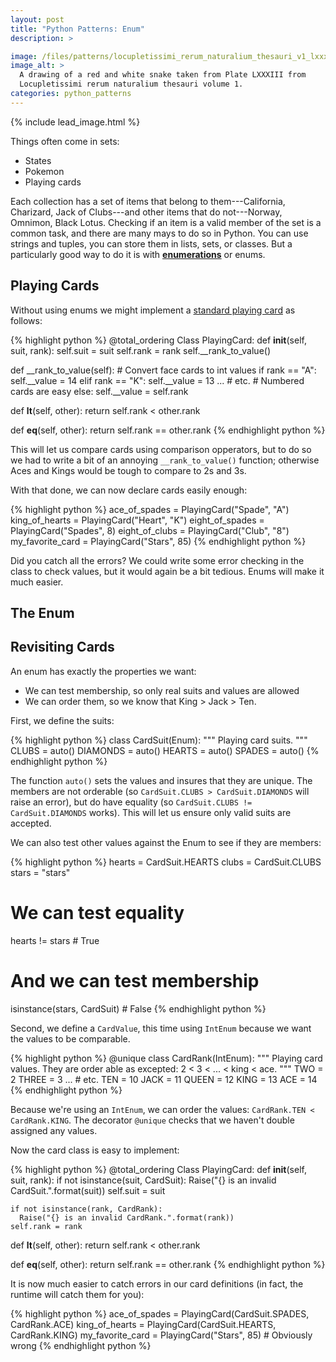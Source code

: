 ```yaml
---
layout: post
title: "Python Patterns: Enum"
description: >

image: /files/patterns/locupletissimi_rerum_naturalium_thesauri_v1_lxxxiii_snake.png
image_alt: >
  A drawing of a red and white snake taken from Plate LXXXIII from
  Locupletissimi rerum naturalium thesauri volume 1.
categories: python_patterns
---
```


{% include lead_image.html %}

Things often come in sets:

- States
- Pokemon
- Playing cards

Each collection has a set of items that belong to them---California, Charizard,
Jack of Clubs---and other items that do not---Norway, Omnimon, Black Lotus.
Checking if an item is a valid member of the set is a common task, and there
are many mays to do so in Python. You can use strings and tuples, you can
store them in lists, sets, or classes. But a particularly good way to do it is
with [**enumerations**][enums] or enums.

[enums]: https://docs.python.org/3/library/enum.html

## Playing Cards

Without using enums we might implement a [standard playing card][card_52] as
follows:

[card_52]: https://en.wikipedia.org/wiki/Standard_52-card_deck

{% highlight python %}
@total_ordering
Class PlayingCard:
  def __init__(self, suit, rank):
    self.suit = suit
    self.rank = rank
    self.__rank_to_value()

  def __rank_to_value(self):
    # Convert face cards to int values
    if rank == "A":
      self.__value = 14
    elif rank == "K":
      self.__value = 13
    ... # etc.
    # Numbered cards are easy
    else:
      self.__value = self.rank

  def __lt__(self, other):
    return self.rank < other.rank

  def __eq__(self, other):
    return self.rank == other.rank
{% endhighlight python %}

This will let us compare cards using comparison opperators, but to do so we
had to write a bit of an annoying `__rank_to_value()` function; otherwise Aces
and Kings would be tough to compare to 2s and 3s.

With that done, we can now declare cards easily enough:

{% highlight python %}
ace_of_spades    = PlayingCard("Spade", "A")
king_of_hearts   = PlayingCard("Heart", "K")
eight_of_spades  = PlayingCard("Spades", 8)
eight_of_clubs   = PlayingCard("Club", "8")
my_favorite_card = PlayingCard("Stars", 85)
{% endhighlight python %}

Did you catch all the errors? We could write some error checking in the class
to check values, but it would again be a bit tedious. Enums will make it much
easier.

## The Enum


## Revisiting Cards

An enum has exactly the properties we want:

- We can test membership, so only real suits and values are allowed
- We can order them, so we know that King > Jack > Ten.

First, we define the suits:

{% highlight python %}
class CardSuit(Enum):
    """ Playing card suits. """
    CLUBS = auto()
    DIAMONDS = auto()
    HEARTS = auto()
    SPADES = auto()
{% endhighlight python %}

The function `auto()` sets the values and insures that they are unique. The
members are not orderable (so `CardSuit.CLUBS > CardSuit.DIAMONDS` will raise
an error), but do have equality (so `CardSuit.CLUBS != CardSuit.DIAMONDS`
works). This will let us ensure only valid suits are accepted.

We can also test other values against the Enum to see if they are members:

{% highlight python %}
hearts = CardSuit.HEARTS
clubs = CardSuit.CLUBS
stars = "stars"

# We can test equality
hearts != stars  # True

# And we can test membership
isinstance(stars, CardSuit)  # False
{% endhighlight python %}

Second, we define a `CardValue`, this time using `IntEnum` because we want the
values to be comparable.

{% highlight python %}
@unique
class CardRank(IntEnum):
    """ Playing card values. They are order able as excepted:
    2 < 3 < ... < king < ace.
    """
    TWO = 2
    THREE = 3
    ... # etc.
    TEN = 10
    JACK = 11
    QUEEN = 12
    KING = 13
    ACE = 14
{% endhighlight python %}

Because we're using an `IntEnum`, we can order the values: `CardRank.TEN <
CardRank.KING`. The decorator `@unique` checks that we haven't double assigned
any values.

Now the card class is easy to implement:

{% highlight python %}
@total_ordering
Class PlayingCard:
  def __init__(self, suit, rank):
    if not isinstance(suit, CardSuit):
      Raise("{} is an invalid CardSuit.".format(suit))
    self.suit = suit

    if not isinstance(rank, CardRank):
      Raise("{} is an invalid CardRank.".format(rank))
    self.rank = rank

  def __lt__(self, other):
    return self.rank < other.rank

  def __eq__(self, other):
    return self.rank == other.rank
{% endhighlight python %}

It is now much easier to catch errors in our card definitions (in fact, the
runtime will catch them for you):

{% highlight python %}
ace_of_spades    = PlayingCard(CardSuit.SPADES, CardRank.ACE)
king_of_hearts   = PlayingCard(CardSuit.HEARTS, CardRank.KING)
my_favorite_card = PlayingCard("Stars", 85)  # Obviously wrong
{% endhighlight python %}
